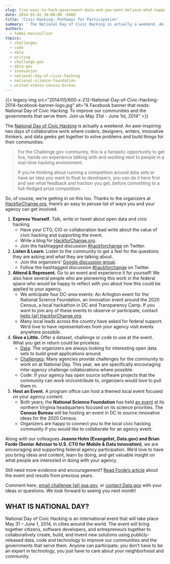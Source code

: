 ```yaml
---
slug: five-ways-to-hack-government-data-and-you-wont-believe-what-happens
date: 2014-05-02 10:00:00 -0400
title: 'Civic Hacking: Pathways for Participation'
summary: ' The National Day of Civic Hacking is actually a weekend. An awe-inspiring two days of collaborative work where coders, designers, writers, innovative thinkers,'
authors:
  - tammi-marcoullier
topics:
  - challenges
  - code
  - data
  - writing
  - challenge-gov
  - data-gov
  - innovation
  - national-day-of-civic-hacking
  - national-science-foundation
  - united-states-census-bureau
---
```


{{< legacy-img src="2014/05/600-x-212-National-Day-of-Civic-Hacking-2014-facebook-banner-logo.jpg" alt="A Facebook banner that reads: National Day of Civic Hacking: To improve our communities and the governments that serve them. Join us May 31st - June 1st, 2014" >}}

The [National Day of Civic Hacking](http://www.hackforchange.org/) is actually a weekend. An awe-inspiring two days of collaborative work where coders, designers, writers, innovative thinkers, and data geeks get together to solve problems and build things for their communities.

> For the Challenge.gov community, this is a fantastic opportunity to get live, hands-on experience talking with and working next to people in a real-time hacking environment.
> 
> If you&#8217;re thinking about running a competition around data sets or have an idea you want to float to developers, you can do it here first and see what feedback and traction you get, before committing to a full-fledged prize competition.

So, of course, we&#8217;re getting in on this too. Thanks to the organizers at [HackforChange.org](http://www.hackforchange.org/ "Hack for Change"), there&#8217;s an easy to peruse list of ways you and your agency can get involved.

  1. **Express Yourself.** Talk, write or tweet about open data and civic hacking. 
      * Have your CTO, CIO or collaboration lead write about the value of civic hacking and supporting the event.
      * Write a blog for [HackforChange.org](http://www.hackforchange.org/).
      * Join the hashtagged discussion [#hackforchange](https://twitter.com/search?q=%23hackforchange&src=typd&f=realtime) on Twitter.
  2. **Listen & Learn**. Listen to the community to get a feel for the questions they are asking and what they are talking about. 
      * Join the organizers&#8217; [Google discussion group](https://groups.google.com/forum/#!forum/ndoch-organizers).
      * Follow the hashtagged discussion [#hackforchange](https://twitter.com/search?q=%23hackforchange&src=typd&f=realtime) on Twitter.
  3. **Attend & Represent.** Go to an event and experience it for yourself! We also have several people who are pioneering this work in the federal space who would be happy to reflect with you about how this could be applied to your agency. 
      * We anticipate four DC-area events: An Arlington event for the National Science Foundation, an innovation event around the 2020 Census, a local hackathon in DC and Transparency Camp. If you want to join any of these events to observe or participate, contact [hello [at] HackforChange.org](mailto:hello@hackforchange.org).
      * Many local leads across the country have asked for federal support. We’d love to have representatives from your agency visit events anywhere possible.
  4. **Give a Little.** Offer a dataset, challenge or code to use at the event. What you get in return could be priceless. 
      * [Data](http://www.hackforchange.org/submit-challenges-and-datasets/): The organizers are always looking for interesting open data sets to build great applications around.
      * [Challenges](http://www.hackforchange.org/submit-challenges-and-datasets/): Many agencies provide challenges for the community to work on at National Day. This year, we are specifically encouraging inter-agency challenge collaborations where possible.
      * Code: If your agency has open source software projects that the community can work on/contribute to, organizers would _love_ to pull them in.
  5. **Host an Event.** A program office can host a themed local event focused on your agency content. 
      * Both years, the **National Science Foundation** has held [an event](http://www.eventbrite.com/e/northern-virginia-national-day-of-civic-hacking-national-science-foundation-2-day-event-tickets-6577193563) at its northern Virginia headquarters focused on its science priorities. The **Census Bureau** will be hosting an event in DC to source innovative ideas for the 2020 Census.
      * Organizers are happy to connect you to the local civic hacking community if you would like to collaborate for an agency event.

Along with our colleagues **Jeanne Holm (Evangelist, Data.gov) and Brian Forde (Senior Advisor to U.S. CTO for Mobile & Data Innovation)**, we are encouraging and supporting federal agency participation. We&#8217;d love to have you bring ideas and content, learn by doing, and get valuable insight on what people are interested in doing with your agency.

Still need more evidence and encouragement? [Read Forde&#8217;s article](http://www.whitehouse.gov/blog/2014/04/17/celebrating-second-annual-national-day-civic-hacking "white house blog civic hack day") about the event and results from previous years.

Comment here, [email challenge [at] gsa.gov](mailto:challenge@gsa.gov), or [contact Data.gov](http://www.data.gov/contact "contact data dot gov") with your ideas or questions. We look forward to seeing you next month!

## WHAT IS NATIONAL DAY?

National Day of Civic Hacking is an international event that will take place May 31 &#8211; June 1, 2014, in cities around the world. The event will bring together citizens, software developers, and entrepreneurs together to collaboratively create, build, and invent new solutions using publicly-released data, code and technology to improve our communities and the governments that serve them. Anyone can participate; you don&#8217;t have to be an expert in technology, you just have to care about your neighborhood and community.